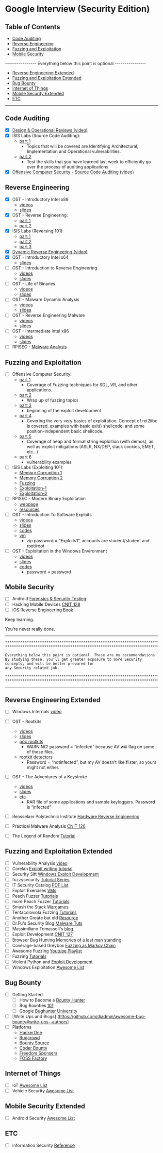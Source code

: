 # Google Interview (Security Edition)

## Table of Contents

- [Code Auditing](#code-auditing)
- [Reverse Engineering](#reverse-engineering)
- [Fuzzing and Exploitation](#fuzzing-and-exploitation)
- [Mobile Security](#mobile-security)

---------------- Everything below this point is optional ----------------

- [Reverse Engineering Extended](#reverse-engineering-extended)
- [Fuzzing and Exploitation Extended](#fuzzing-and-exploitation-extended)
- [Bug Bounty](#bug-bounty)
- [Internet of Things](#internet-of-things)
- [Mobile Security Extended](#mobile-security-extended)
- [ETC](#etc)

---

## Code Auditing
- [X] [Design & Operational Reviews (video)](https://vimeo.com/29082852)
- [X] ISIS Labs (Source Code Auditing):
    - [part 1](https://vimeo.com/30001189)
        - Topics that will be covered are Identifying Architectural, Implementation and Operational vulnerabilities.
    - [part 2](https://vimeo.com/29702192)
        - Test the skills that you have learned last week to efficiently go over the process of auditing applications
- [X] [Offensive Computer Security - Source Code Auditing (video)](https://youtu.be/MnmX911MqMU)

## Reverse Engineering
- [X] OST - Introductory Intel x86
    - [videos](https://www.youtube.com/playlist?list=PL038BE01D3BAEFDB0)
    - [slides](http://opensecuritytraining.info/IntroX86_files/IntroX86_all_materials_with_pdf_1.zip)
- [X] OST - Reverse Engineering:
    - [part 1](https://youtu.be/Pg8bmV9vcKg)
    - [part 2](https://youtu.be/Opz9xIYthD4)
- [X] ISIS Labs (Reversing 101):
    - [part 1](https://vimeo.com/6764570)
    - [part 2](https://vimeo.com/7177233)
    - [part 3](https://vimeo.com/7238091)
- [X] [Dynamic Reverse Engineering (video)](https://vimeo.com/30594548)
- [X] OST - Introductory Intel x64
    - [slides](http://opensecuritytraining.info/IntroX86-64_files/IntroX86-64_AllMaterials_PDF_8-5-2015.zip)
- [ ] OST - Introduction to Reverse Engineering
    - [videos](https://www.youtube.com/playlist?list=PLUFkSN0XLZ-nXcDG89jS9iqKBnNHmz7Qw)
    - [slides](http://opensecuritytraining.info/IntroductionToReverseEngineering_files/reclass_2014_1.zip)
- [ ] OST - Life of Binaries
    - [videos](https://www.youtube.com/playlist?list=PLUFkSN0XLZ-n_Na6jwqopTt1Ki57vMIc3)
    - [slides](http://opensecuritytraining.info/LifeOfBinaries_files/2012_LoB_all_1.zip)
- [ ] OST - Malware Dynamic Analysis
    - [videos](https://www.youtube.com/playlist?list=PLUFkSN0XLZ-kqYbGpY4Gt_VATd4ytQg-Z)
    - [slides](http://opensecuritytraining.info/MalwareDynamicAnalysis_files/MalwareDynamicAnalysis_All_PPT_20140918_1.zip)
- [ ] OST - Reverse Engineering Malware
    - [videos](https://www.youtube.com/playlist?list=PLUFkSN0XLZ-kwukmQOAgCZ08C5REoZElt)
    - [slides](http://opensecuritytraining.info/ReverseEngineeringMalware_files/malware_analysis_all_materials_2014-09-08_1.zip)
- [ ] OST - Intermediate Intel x86
    - [videos](http://www.youtube.com/playlist?list=PL8F8D45D6C1FFD177)
    - [slides](http://opensecuritytraining.info/ReverseEngineeringMalware_files/malware_analysis_all_materials_2014-09-08_1.zip)
- [ ] RPISEC - [Malware Analysis](https://github.com/RPISEC/Malware)

## Fuzzing and Exploitation
- [ ] Offensive Computer Security:
    - [part 1](https://youtu.be/F4WC26_SpKA)
        - Coverage of Fuzzing techniques for SDL, VR, and other applications.
    - [part 2](https://youtu.be/kWmyGZsFc2c)
        - Wrap up of fuzzing topics
    - [part 3](https://youtu.be/1UzOTsvPYYg)
        - beginning of the exploit development
    - [part 4](https://youtu.be/jF1tQk270b0)
        - Covering the very very basics of exploitation. Concept of ret2libc is covered, examples with basic exit() shellcode, and some position-independent basic shellcode.
    - [part 5](https://youtu.be/lhAyUSM1hyA)
        - Coverage of heap and format string exploition (with demos), as well as exploit mitigations (ASLR, NX/DEP, stack cookies, EMET, etc...)
    - [part 6](https://youtu.be/JK0BsefRdJ0)
        - vulnerability examples
- [ ] ISIS Labs (Exploiting 101):
    - [Memory Corruption 1](http://vimeo.com/31348274)
    - [Memory Corruption 2](https://vimeo.com/31831062)
    - [Fuzzing](https://vimeo.com/7574602)
    - [Exploitation-1](https://vimeo.com/16298629)
    - [Exploitation-2](https://vimeo.com/16304711)
- [ ] RPISEC - Modern Binary Exploitation
    - [webpage](http://security.cs.rpi.edu/courses/binexp-spring2015/)
    - [resources](https://github.com/RPISEC/MBE)
- [ ] OST - Introduction To Software Exploits
    - [videos](http://www.youtube.com/playlist?list=PL96AB65DFCE02EE3E)
    - [slides](http://opensecuritytraining.info/Exploits1_files/SoftwareExploits_public.pdf)
    - [codes](http://opensecuritytraining.info/Exploits1_files/exploitsclass.tgz)
    - [vm](http://opensecuritytraining.info/slack12.zip)
        - zip password = “Exploits1”, accounts are student/student and root/root
- [ ] OST - Exploitation in the Windows Environment
    - [videos](https://www.youtube.com/playlist?list=PL9F9E52502327B1CA)
    - [slides](http://opensecuritytraining.info/Exploits2_files/exploits2public-8-25-2012.pptx)
    - [codes](http://opensecuritytraining.info/Exploits2_files/exploits2classmaterial.password%3Dpassword.zip)
        - password = password

## Mobile Security
- [ ] Android [Forensics & Security Testing](http://opensecuritytraining.info/AndroidForensics.html)
- [ ] Hacking Mobile Devices [CNIT 128](https://samsclass.info/128/128_S15.shtml)
- [ ] iOS Reverse Engineering [Book](https://github.com/iosre/iOSAppReverseEngineering/blob/master/iOSAppReverseEngineering.pdf)

Keep learning.

You're never really done.

---

    *****************************************************************************************************
    *****************************************************************************************************

    Everything below this point is optional. These are my recommendations.
    By studying these, you'll get greater exposure to more Security concepts, and will be better prepared for
    any Security related job.

    *****************************************************************************************************
    *****************************************************************************************************

---
## Reverse Engineering Extended
- [ ] Windows Internals [video](https://vimeo.com/49347561)
- [ ] OST - Rootkits
    - [videos](http://www.youtube.com/playlist?list=PLF58FB7BCB20ED11A)
    - [slides](http://opensecuritytraining.info/Rootkits_files/all_materials_with_ppt_1.zip)
    - [poc rootkits](http://opensecuritytraining.info/Rootkits_files/PoC_Rootkits_And_Detectors-infected_1.zip)
        - WARNING! password = “infected” because AV *will* flag on some of these files. 
    - [rootkit detectors](http://opensecuritytraining.info/Rootkits_files/%20%20DETECTION-notinfected_1.zip)
        - Password = “notinfected”, but my AV doesn’t like flister, so yours might not either.
- [ ] OST - The Adventures of a Keystroke
    - [videos](https://www.youtube.com/playlist?list=PLUFkSN0XLZ-kwukmQOAgCZ08C5REoZElt)
    - [slides](http://opensecuritytraining.info/Keylogging_files/TheAdvernturesOfAKeystroke.pptx)
    - [etc](http://opensecuritytraining.info/Keylogging_files/Materials.rar)
        - RAR file of some applications and sample keyloggers. Password is “infected”
- [ ] Rensselaer Polytechnic Institute [Hardware Reverse Engineering](http://security.cs.rpi.edu/courses/hwre-spring2014/)
- [ ] Practical Malware Analysis [CNIT 126](https://samsclass.info/126/126_F14.shtml)
- [ ] The Legend of Random [Tutorial](https://tuts4you.com/download.php?list.97)


## Fuzzing and Exploitation Extended
- [ ] Vulnerability Analysis [video](https://vimeo.com/49284329)
- [ ] Corelan [Exploit writing tutorial](https://www.corelan.be/index.php/articles/)
- [ ] Security Sift [Windows Exploit Development](http://www.securitysift.com/windows-exploit-development-part-1-basics/)
- [ ] fuzzysecurity [Tutorial Series](http://www.fuzzysecurity.com/tutorials.html)
- [ ] IT Security Catalog [PDF List](https://www.gitbook.com/download/pdf/book/arthurgerkis/it-sec-catalog)
- [ ] Exploit Exercises [VMs](https://exploit-exercises.com/)
- [ ] Peach Fuzzer [Tutorials](http://community.peachfuzzer.com/v3/PeachQuickStart.html)
- [ ] more Peach Fuzzer [Tutorials](http://www.flinkd.org/2011/07/fuzzing-with-peach-part-1/)
- [ ] Smash the Stack [Wargames](http://smashthestack.org/)
- [ ] Tentacoloviola Fuzzing [Tutorials](https://sites.google.com/site/tentacoloviola/)
- [ ] Another Greate but old [Resource](http://www.myne-us.com/2010/08/from-0x90-to-0x4c454554-journey-into.html)
- [ ] Dr.Fu's Security Blog [Malware Tuts](http://fumalwareanalysis.blogspot.sg/p/malware-analysis-tutorials-reverse.html)
- [ ] Massimiliano Tomassoli's [blog](http://expdev-kiuhnm.rhcloud.com/2015/05/11/contents/)
- [ ] Exploit Development [CNIT 127](https://samsclass.info/127/127_F15.shtml)
- [ ] Browser Bug Hunting [Memories of a last man standing](https://vimeo.com/109380793)
- [ ] Coverage-based Greybox [Fuzzing as Markov Chain](https://www.comp.nus.edu.sg/%7Emboehme/paper/CCS16.pdf)
- [ ] Awesome Fuzzing [Youtube Playlist](https://www.youtube.com/playlist?list=PLtPrYlwXDImiO_hzK7npBi4eKQQBgygLD)
- [ ] Fuzzing [Tutorials](https://github.com/secfigo/Awesome-Fuzzing#tutorials)
- [ ] Violent Python and [Exploit Development](https://samsclass.info/127/127_WWC_2014.shtml)
- [ ] Windows Exploitation [Awesome List](https://github.com/enddo/awesome-windows-exploitation)

## Bug Bounty
- [ ] Getting Started
    - [ ] How to Become a [Bounty Hunter](https://forum.bugcrowd.com/t/researcher-resources-how-to-become-a-bug-bounty-hunter/1102)
    - [ ] Bug Bounties [101](https://whitton.io/articles/bug-bounties-101-getting-started/)
    - [ ] Google [Bughunter University](https://sites.google.com/site/bughunteruniversity/)
- [ ] [Write Ups and Blogs] (https://github.com/djadmin/awesome-bug-bounty#write-ups--authors)
- [ ] Platforms
    - [HackerOne](https://hackerone.com/)
    - [Bugcrowd](https://bugcrowd.com/)
    - [Bounty Source](https://www.bountysource.com/)
    - [Coder Bounty](http://www.coderbounty.com/)
    - [Freedom Sponsers](https://freedomsponsors.org/)
    - [FOSS Factory](http://www.fossfactory.org/)

## Internet of Things
- [ ] IoT [Awesome List](https://github.com/nebgnahz/awesome-iot-hacks)
- [ ] Vehicle Security [Awesome List](https://github.com/jaredmichaelsmith/awesome-vehicle-security)

## Mobile Security Extended
- [ ] Android Security [Awesome List](https://github.com/ashishb/android-security-awesome)

## ETC
- [ ] Information Security [Reference](https://github.com/rmusser01/Infosec_Reference)

